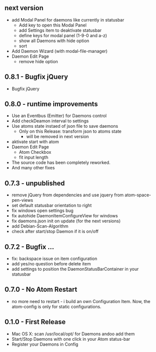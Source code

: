## next version
* add Modal Panel for daemons like currently in statusbar
  * Add key to open this Modal Panel
  * add Settings item to deaktivate statusbar
  * define keys for modal panel (1-9-0 and a-z)
  * show all Daemons with hide option
  * sort
* Add Daemon Wizard (with modal-file-manager)
* Daemon Edit Page
  * remove hide option

## 0.8.1 - Bugfix jQuery
* Bugfix jQuery

## 0.8.0 - runtime improvements
* Use an Eventbus (Emitter) for Daemons control
* Add checkDeamon interval to settings
* Use atoms state instaed of json file to save daemons
  * Only on this Release: transform json to atoms state
    * will be removed in next version
* aktivate start with atom
* Daemon Edit Page
  * Atom Checkbox
  * fit input length
* The source code has been completely reworked.
* And many other fixes


## 0.7.3 - unpublished
* remove jQuery from dependencies and use jquery from atom-space-pen-views
* set default statusbar orientation to right
* fix windows open settings bug
* fix autohide DaemonItemConfigureView for windows
* fix daemons.json init on update (for the next versions)
* add Debian-Scan-Algorithm
* check after start/stop Daemon if it is on/off

## 0.7.2 - Bugfix ...
* fix: backspace issue on item configuration
* add yes/no question before delete item
* add settings to position the DaemonStatusBarContainer in your statusbar

## 0.7.0 - No Atom Restart
* no more need to restart - i build an own Configuration Item. Now, the atom-config is only for static configurations.

## 0.1.0 - First Release
* Mac OS X: scan /usr/local/opt/ for Daemons andoo add them
* Start/Stop Daemons with one click in your Atom status-bar
* Register your Daemons in Config
